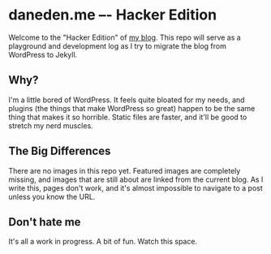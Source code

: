 # daneden.me –- Hacker Edition

Welcome to the "Hacker Edition" of [my blog](http://daneden.me). This repo will serve as a playground and development log as I try to migrate the blog from WordPress to Jekyll.

## Why?

I'm a little bored of WordPress. It feels quite bloated for my needs, and plugins (the things that make WordPress so great) happen to be the same thing that makes it so horrible. Static files are faster, and it'll be good to stretch my nerd muscles.

## The Big Differences

There are no images in this repo yet. Featured images are completely missing, and images that are still about are linked from the current blog. As I write this, pages don't work, and it's almost impossible to navigate to a post unless you know the URL.

## Don't hate me

It's all a work in progress. A bit of fun. Watch this space.